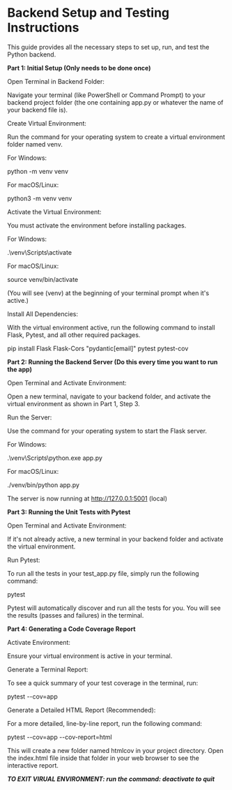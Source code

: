 # Backend Setup and Testing Instructions

This guide provides all the necessary steps to set up, run, and test the Python backend.



**Part 1: Initial Setup (Only needs to be done once)**

Open Terminal in Backend Folder:

Navigate your terminal (like PowerShell or Command Prompt) to your backend project folder (the one containing app.py or whatever the name of your backend file is).



Create Virtual Environment:

Run the command for your operating system to create a virtual environment folder named venv.



For Windows:

python -m venv venv



For macOS/Linux:

python3 -m venv venv



Activate the Virtual Environment:

You must activate the environment before installing packages.



For Windows:

.\\venv\\Scripts\\activate



For macOS/Linux:

source venv/bin/activate



(You will see (venv) at the beginning of your terminal prompt when it's active.)



Install All Dependencies:

With the virtual environment active, run the following command to install Flask, Pytest, and all other required packages.



pip install Flask Flask-Cors "pydantic\[email]" pytest pytest-cov



**Part 2: Running the Backend Server (Do this every time you want to run the app)**

Open Terminal and Activate Environment:

Open a new terminal, navigate to your backend folder, and activate the virtual environment as shown in Part 1, Step 3.



Run the Server:

Use the command for your operating system to start the Flask server.



For Windows:

.\\venv\\Scripts\\python.exe app.py



For macOS/Linux:

./venv/bin/python app.py



The server is now running at http://127.0.0.1:5001 (local)



**Part 3: Running the Unit Tests with Pytest**

Open Terminal and Activate Environment:

If it's not already active, a new terminal in your backend folder and activate the virtual environment.



Run Pytest:

To run all the tests in your test\_app.py file, simply run the following command:



pytest



Pytest will automatically discover and run all the tests for you. You will see the results (passes and failures) in the terminal.



**Part 4: Generating a Code Coverage Report**

Activate Environment:

Ensure your virtual environment is active in your terminal.



Generate a Terminal Report:

To see a quick summary of your test coverage in the terminal, run:



pytest --cov=app



Generate a Detailed HTML Report (Recommended):

For a more detailed, line-by-line report, run the following command:



pytest --cov=app --cov-report=html



This will create a new folder named htmlcov in your project directory. Open the index.html file inside that folder in your web browser to see the interactive report.

***TO EXIT VIRUAL ENVIRONMENT: run the command: deactivate to quit***


